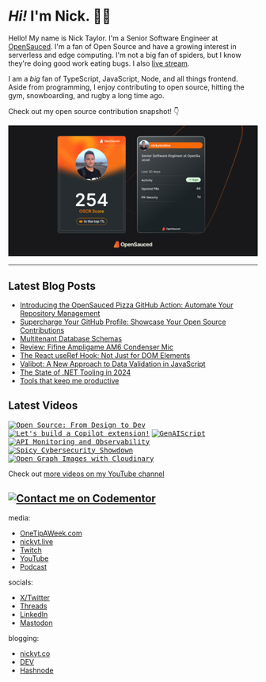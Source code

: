 # <em>Hi!</em> I'm Nick. 👋🏻

Hello! My name is Nick Taylor. I'm a Senior Software Engineer at [OpenSauced](https://opensauced.pizza). I'm a fan of Open Source and have a growing interest in serverless and edge computing. I'm not a big fan of spiders, but I know they're doing good work eating bugs. I also [live stream](https://nickyt.live).

I am a <em>big</em> fan of TypeScript, JavaScript, Node, and all things frontend. Aside from programming, I enjoy contributing to open source, hitting the gym, snowboarding, and rugby a long time ago.

Check out my open source contribution snapshot! 👇

[![My OpenSauced Dev Card](./dev-card.png)](https://oss.fyi/nickytonline)

---

## Latest Blog Posts

<!-- BLOG-POST-LIST:START -->
- [Introducing the OpenSauced Pizza GitHub Action: Automate Your Repository Management](https://www.nickyt.co/blog/introducing-the-opensauced-pizza-github-action-automate-your-repository-management-44aj/)
- [Supercharge Your GitHub Profile: Showcase Your Open Source Contributions](https://www.nickyt.co/blog/showcase-your-open-source-contributions-with-opensauced-dev-cards-2j0k/)
- [Multitenant Database Schemas](https://www.nickyt.co/blog/multitenant-database-schemas-4ofc/)
- [Review: Fifine Ampligame AM6 Condenser Mic](https://www.nickyt.co/blog/review-fifine-ampligame-am6-condenser-mic-714/)
- [The React useRef Hook: Not Just for DOM Elements](https://www.nickyt.co/blog/the-react-useref-hook-not-just-for-html-elements-3cf3/)
- [Valibot: A New Approach to Data Validation in JavaScript](https://www.nickyt.co/blog/valibot-a-new-approach-to-data-validation-in-javascript-1mgb/)
- [The State of .NET Tooling in 2024](https://www.nickyt.co/blog/the-state-of-net-tooling-2024-169g/)
- [Tools that keep me productive](https://www.nickyt.co/blog/tools-that-keep-me-productive-1no5/)
<!-- BLOG-POST-LIST:END -->

## Latest Videos

<!-- VIDEO-LIST:START --><aside><kbd><a href="https://www.youtube.com/watch?v=RLy1goKB8yg" title="Open Source: From Design to Dev"><img src="https://img.youtube.com/vi/RLy1goKB8yg/maxresdefault.jpg" alt="Open Source: From Design to Dev" width="250" height="141" /></a></kbd>&nbsp;<kbd><a href="https://www.youtube.com/watch?v=j-2wex4saUI" title="Let's build a Copilot extension!"><img src="https://img.youtube.com/vi/j-2wex4saUI/maxresdefault.jpg" alt="Let's build a Copilot extension!" width="250" height="141" /></a></kbd>&nbsp;<kbd><a href="https://www.youtube.com/watch?v=aeXQ2MJ0Ye0" title="GenAIScript"><img src="https://img.youtube.com/vi/aeXQ2MJ0Ye0/maxresdefault.jpg" alt="GenAIScript" width="250" height="141" /></a></kbd>&nbsp;<kbd><a href="https://www.youtube.com/watch?v=NpLXsUb92AU" title="API Monitoring and Observability"><img src="https://img.youtube.com/vi/NpLXsUb92AU/maxresdefault.jpg" alt="API Monitoring and Observability" width="250" height="141" /></a></kbd>&nbsp;<kbd><a href="https://www.youtube.com/watch?v=1DDl3RXYv4U" title="Spicy Cybersecurity Showdown"><img src="https://img.youtube.com/vi/1DDl3RXYv4U/maxresdefault.jpg" alt="Spicy Cybersecurity Showdown" width="250" height="141" /></a></kbd>&nbsp;<kbd><a href="https://www.youtube.com/watch?v=JOqRNauMaGs" title="Open Graph Images with Cloudinary"><img src="https://img.youtube.com/vi/JOqRNauMaGs/maxresdefault.jpg" alt="Open Graph Images with Cloudinary" width="250" height="141" /></a></kbd>&nbsp;</aside><!-- VIDEO-LIST:END -->

Check out [more videos on my YouTube channel](https://www.youtube.com/channel/UCBLlEq0co24VFJIMEHNcPOQ)

## [![Contact me on Codementor](https://www.codementor.io/m-badges/nickytonline/im-a-cm-b.svg)](https://www.codementor.io/@nickytonline?refer=badge)

media:

- [OneTipAWeek.com](https://onetipaweek.com)
- [nickyt.live](https://nickyt.live)
- [Twitch](https://twitch.tv/nickytonline)
- [YouTube](https://nickyt.tube)
- [Podcast](https://pod.iamdeveloper.com)

socials:

- [X/Twitter](https://twitter.com/nickytonline)
- [Threads](https://www.threads.net/@nickytonline)
- [LinkedIn](https://www.linkedin.com/in/nickytonline)
- [Mastodon](https://toot.cafe/@nickytonline)

blogging:

- [nickyt.co](https://www.nickyt.co)
- [DEV](https://dev.to/nickytonline)
- [Hashnode](https://nickytonline.hashnode.dev)
